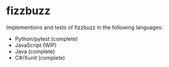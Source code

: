 # fizzbuzz
 
Implementions and tests of fizzbuzz in the following languages:
- Python/pytest (complete)
- JavaScript (WIP)
- Java (complete)
- C#/Xunit (complete)
